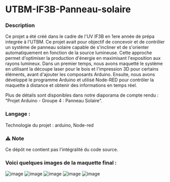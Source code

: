 # UTBM-IF3B-Panneau-solaire

### Description

Ce projet a été créé dans le cadre de l'UV IF3B en 1ere année de prépa integrée à l'UTBM. Ce projet avait pour objectif de concevoir et de contrôler un système de panneau solaire capable de s'incliner et de s'orienter automatiquement en fonction de la source lumineuse. Cette approche permet d'optimiser la production d'énergie en maximisant l'exposition aux rayons lumineux. Dans un premier temps, nous avons maquetté le système en utilisant la découpe laser pour le bois et l'impression 3D pour certains éléments, avant d'ajouter les composants Arduino. Ensuite, nous avons développé le programme Arduino et utilisé Node-RED pour contrôler la maquette à distance et obtenir des informations en temps réel.

Plus de détails sont disponibles dans notre diaporama de compte rendu : "Projet Arduino - Groupe 4 : Panneau Solaire".

### Langage : 

Technologie du projet : arduino, Node-red

### ⚠️ Note

Ce dépôt ne contient pas l'intégralité du code source.

### Voici quelques images de la maquette final : 

![image](https://github.com/user-attachments/assets/dd0751c7-6a4f-4a6d-a4a5-944cd556a2cf)
![image](https://github.com/user-attachments/assets/8c0d47f5-cd05-4730-ada6-a2ce224bff75)
![image](https://github.com/user-attachments/assets/f3641f21-47f3-4721-9114-c9c5a23aa6fa)
![image](https://github.com/user-attachments/assets/d0cde3fc-3e94-4443-acb5-2600502b6f37)
![image](https://github.com/user-attachments/assets/7aa2bcbe-c362-4a90-a648-64b4b456b711)

